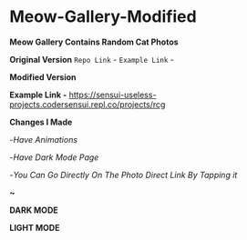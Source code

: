 # Meow-Gallery-Modified 

**Meow Gallery Contains Random Cat Photos** 

**Original Version**
`Repo Link` -
`Example Link` -


**Modified Version**

**Example Link -** https://sensui-useless-projects.codersensui.repl.co/projects/rcg

**Changes I Made**

-_Have Animations_

-_Have Dark Mode Page_ 

-_You Can Go Directly On The Photo Direct Link By Tapping it_

**~**

**DARK MODE**



**LIGHT MODE**

